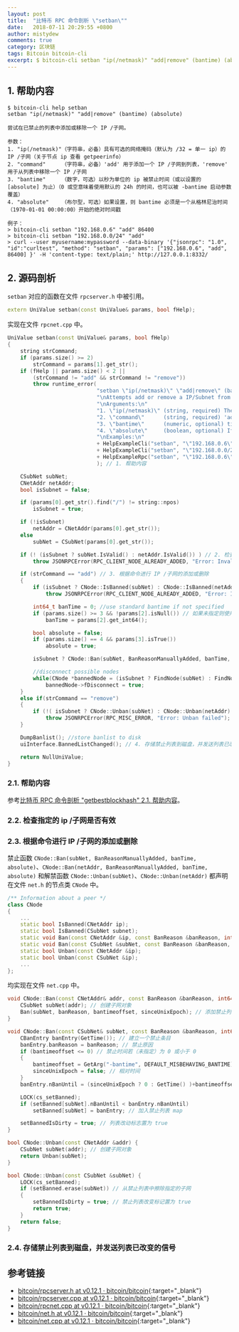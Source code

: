 ```yaml
---
layout: post
title:  "比特币 RPC 命令剖析 \"setban\""
date:   2018-07-11 20:29:55 +0800
author: mistydew
comments: true
category: 区块链
tags: Bitcoin bitcoin-cli
excerpt: $ bitcoin-cli setban "ip(/netmask)" "add|remove" (bantime) (absolute)
---
```

## 1. 帮助内容

```shell
$ bitcoin-cli help setban
setban "ip(/netmask)" "add|remove" (bantime) (absolute)

尝试在已禁止的列表中添加或移除一个 IP /子网。

参数：
1. "ip(/netmask)"（字符串，必备）具有可选的网络掩码（默认为 /32 = 单一 ip）的 IP /子网（关于节点 ip 查看 getpeerinfo）
2. "command"     （字符串，必备）'add' 用于添加一个 IP /子网到列表，'remove' 用于从列表中移除一个 IP /子网
3. "bantime"     （数字，可选）以秒为单位的 ip 被禁止时间（或以设置的 [absolute] 为止）（0 或空意味着使用默认的 24h 的时间，也可以被 -bantime 启动参数覆盖）
4. "absolute"    （布尔型，可选）如果设置，则 bantime 必须是一个从格林尼治时间（1970-01-01 00:00:00）开始的绝对时间戳

例子：
> bitcoin-cli setban "192.168.0.6" "add" 86400
> bitcoin-cli setban "192.168.0.0/24" "add"
> curl --user myusername:mypassword --data-binary '{"jsonrpc": "1.0", "id":"curltest", "method": "setban", "params": ["192.168.0.6", "add", 86400] }' -H 'content-type: text/plain;' http://127.0.0.1:8332/
```

## 2. 源码剖析

`setban` 对应的函数在文件 `rpcserver.h` 中被引用。

```cpp
extern UniValue setban(const UniValue& params, bool fHelp);
```

实现在文件 `rpcnet.cpp` 中。

```cpp
UniValue setban(const UniValue& params, bool fHelp)
{
    string strCommand;
    if (params.size() >= 2)
        strCommand = params[1].get_str();
    if (fHelp || params.size() < 2 ||
        (strCommand != "add" && strCommand != "remove"))
        throw runtime_error(
                            "setban \"ip(/netmask)\" \"add|remove\" (bantime) (absolute)\n"
                            "\nAttempts add or remove a IP/Subnet from the banned list.\n"
                            "\nArguments:\n"
                            "1. \"ip(/netmask)\" (string, required) The IP/Subnet (see getpeerinfo for nodes ip) with a optional netmask (default is /32 = single ip)\n"
                            "2. \"command\"      (string, required) 'add' to add a IP/Subnet to the list, 'remove' to remove a IP/Subnet from the list\n"
                            "3. \"bantime\"      (numeric, optional) time in seconds how long (or until when if [absolute] is set) the ip is banned (0 or empty means using the default time of 24h which can also be overwritten by the -bantime startup argument)\n"
                            "4. \"absolute\"     (boolean, optional) If set, the bantime must be a absolute timestamp in seconds since epoch (Jan 1 1970 GMT)\n"
                            "\nExamples:\n"
                            + HelpExampleCli("setban", "\"192.168.0.6\" \"add\" 86400")
                            + HelpExampleCli("setban", "\"192.168.0.0/24\" \"add\"")
                            + HelpExampleRpc("setban", "\"192.168.0.6\", \"add\" 86400")
                            ); // 1. 帮助内容

    CSubNet subNet;
    CNetAddr netAddr;
    bool isSubnet = false;

    if (params[0].get_str().find("/") != string::npos)
        isSubnet = true;

    if (!isSubnet)
        netAddr = CNetAddr(params[0].get_str());
    else
        subNet = CSubNet(params[0].get_str());

    if (! (isSubnet ? subNet.IsValid() : netAddr.IsValid()) ) // 2. 检查指定的 ip /子网是否有效
        throw JSONRPCError(RPC_CLIENT_NODE_ALREADY_ADDED, "Error: Invalid IP/Subnet");

    if (strCommand == "add") // 3. 根据命令进行 IP /子网的添加或删除
    {
        if (isSubnet ? CNode::IsBanned(subNet) : CNode::IsBanned(netAddr))
            throw JSONRPCError(RPC_CLIENT_NODE_ALREADY_ADDED, "Error: IP/Subnet already banned");

        int64_t banTime = 0; //use standard bantime if not specified
        if (params.size() >= 3 && !params[2].isNull()) // 如果未指定则使用标准的禁止时间
            banTime = params[2].get_int64();

        bool absolute = false;
        if (params.size() == 4 && params[3].isTrue())
            absolute = true;

        isSubnet ? CNode::Ban(subNet, BanReasonManuallyAdded, banTime, absolute) : CNode::Ban(netAddr, BanReasonManuallyAdded, banTime, absolute);

        //disconnect possible nodes
        while(CNode *bannedNode = (isSubnet ? FindNode(subNet) : FindNode(netAddr))) // 断开可能的节点连接
            bannedNode->fDisconnect = true;
    }
    else if(strCommand == "remove")
    {
        if (!( isSubnet ? CNode::Unban(subNet) : CNode::Unban(netAddr) ))
            throw JSONRPCError(RPC_MISC_ERROR, "Error: Unban failed");
    }

    DumpBanlist(); //store banlist to disk
    uiInterface.BannedListChanged(); // 4. 存储禁止列表到磁盘，并发送列表已改变的信号

    return NullUniValue;
}
```

### 2.1. 帮助内容

参考[比特币 RPC 命令剖析 "getbestblockhash" 2.1. 帮助内容](/blog/2018/05/bitcoin-rpc-command-getbestblockhash.html#21-帮助内容)。

### 2.2. 检查指定的 ip /子网是否有效

### 2.3. 根据命令进行 IP /子网的添加或删除

禁止函数 `CNode::Ban(subNet, BanReasonManuallyAdded, banTime, absolute)`、`CNode::Ban(netAddr, BanReasonManuallyAdded, banTime, absolute)` 和解禁函数 `CNode::Unban(subNet)`、`CNode::Unban(netAddr)` 都声明在文件 `net.h` 的节点类 `CNode` 中。

```cpp
/** Information about a peer */
class CNode
{
    ...
    static bool IsBanned(CNetAddr ip);
    static bool IsBanned(CSubNet subnet);
    static void Ban(const CNetAddr &ip, const BanReason &banReason, int64_t bantimeoffset = 0, bool sinceUnixEpoch = false);
    static void Ban(const CSubNet &subNet, const BanReason &banReason, int64_t bantimeoffset = 0, bool sinceUnixEpoch = false);
    static bool Unban(const CNetAddr &ip);
    static bool Unban(const CSubNet &ip);
    ...
};
```

均实现在文件 `net.cpp` 中。

```cpp
void CNode::Ban(const CNetAddr& addr, const BanReason &banReason, int64_t bantimeoffset, bool sinceUnixEpoch) {
    CSubNet subNet(addr); // 创建子网对象
    Ban(subNet, banReason, bantimeoffset, sinceUnixEpoch); // 添加禁止列表
}

void CNode::Ban(const CSubNet& subNet, const BanReason &banReason, int64_t bantimeoffset, bool sinceUnixEpoch) {
    CBanEntry banEntry(GetTime()); // 建立一个禁止条目
    banEntry.banReason = banReason; // 禁止原因
    if (bantimeoffset <= 0) // 禁止时间若（未指定）为 0 或小于 0
    {
        bantimeoffset = GetArg("-bantime", DEFAULT_MISBEHAVING_BANTIME); // 则使用默认禁止时间 24h
        sinceUnixEpoch = false; // 相对时间
    }
    banEntry.nBanUntil = (sinceUnixEpoch ? 0 : GetTime() )+bantimeoffset; // 根据绝对时间标志设置到期时间

    LOCK(cs_setBanned);
    if (setBanned[subNet].nBanUntil < banEntry.nBanUntil)
        setBanned[subNet] = banEntry; // 加入禁止列表 map

    setBannedIsDirty = true; // 列表改动标志置为 true
}

bool CNode::Unban(const CNetAddr &addr) {
    CSubNet subNet(addr); // 创建子网对象
    return Unban(subNet);
}

bool CNode::Unban(const CSubNet &subNet) {
    LOCK(cs_setBanned);
    if (setBanned.erase(subNet)) // 从禁止列表中擦除指定的子网
    {
        setBannedIsDirty = true; // 禁止列表改变标记置为 true
        return true;
    }
    return false;
}
```

### 2.4. 存储禁止列表到磁盘，并发送列表已改变的信号

## 参考链接

* [bitcoin/rpcserver.h at v0.12.1 · bitcoin/bitcoin](https://github.com/bitcoin/bitcoin/blob/v0.12.1/src/rpcserver.h){:target="_blank"}
* [bitcoin/rpcserver.cpp at v0.12.1 · bitcoin/bitcoin](https://github.com/bitcoin/bitcoin/blob/v0.12.1/src/rpcserver.cpp){:target="_blank"}
* [bitcoin/rpcnet.cpp at v0.12.1 · bitcoin/bitcoin](https://github.com/bitcoin/bitcoin/blob/v0.12.1/src/rpcnet.cpp){:target="_blank"}
* [bitcoin/net.h at v0.12.1 · bitcoin/bitcoin](https://github.com/bitcoin/bitcoin/blob/v0.12.1/src/net.h){:target="_blank"}
* [bitcoin/net.cpp at v0.12.1 · bitcoin/bitcoin](https://github.com/bitcoin/bitcoin/blob/v0.12.1/src/net.cpp){:target="_blank"}
